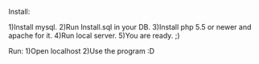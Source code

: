 Install:

  1)Install mysql.
  2)Run Install.sql in your DB.
  3)Install php 5.5 or newer and apache for it.
  4)Run local server.
  5)You are ready. ;)

Run:
  1)Open localhost
  2)Use the program :D
